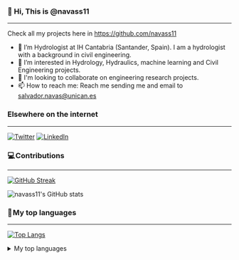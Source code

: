 ### 👋 Hi, This is @navass11
***

Check all my projects here in https://github.com/navass11
- 🔭 I’m Hydrologist at IH Cantabria (Santander, Spain). I am a hydrologist with a background in civil engineering.
- 👀 I’m interested in Hydrology, Hydraulics, machine learning and Civil Engineering projects.
- 💞️ I'm looking to collaborate on engineering research projects.
- 📫 How to reach me: Reach me sending me and email to salvador.navas@unican.es

### Elsewhere on the internet
***

[![Twitter](https://user-images.githubusercontent.com/282759/84680160-40c90c80-af00-11ea-8390-bb86858c5fa5.png)](https://twitter.com/salvanavas11) 
[![LinkedIn](https://user-images.githubusercontent.com/282759/84680162-4161a300-af00-11ea-912c-8f32e5cc1676.png)](https://www.linkedin.com/in/salvador-navas-fern%C3%A1ndez-59851572/)

### 💻 Contributions
***
[![GitHub Streak](https://streak-stats.demolab.com?user=navass11&theme=tokyonight&border_radius=6)](https://git.io/streak-stats)

![navass11's GitHub stats](https://github-readme-stats.vercel.app/api?username=navass11&show_icons=true&theme=transparent)

### 🚀 My top languages
***
[![Top Langs](https://github-readme-stats.vercel.app/api/top-langs/?username=navass11)](https://github.com/anuraghazra/github-readme-stats)


<details>
<summary>My top languages</summary>

| Rank | Languages |
|-----:|-----------|
|     1| Python    |
|     2| R         |
|     3| Matlab    |
|     4| Julia     |
<!--
**navass11/navass11** is a ✨ _special_ ✨ repository because its `README.md` (this file) appears on your GitHub profile.
